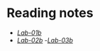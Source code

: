 # Reading notes


- [*Lab-01b*](https://neba9.github.io/reading-notes/growth-mindset)
- [*Lab-02b*](https://neba9.github.io/reading-notes/test)
-[*Lab-03b*](https://neba9.github.io/reading-notes/test3)

